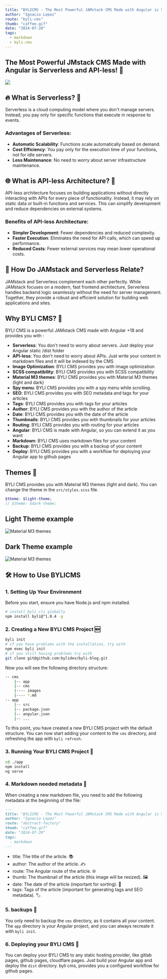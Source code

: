 ```yaml
---
title: "BYLICMS - The Most Powerful JAMstack CMS Made with Angular is Serverless and API-less!"
author: "Ignacio Lopez"
route: "byli-cms"
thumb: "caffee.gif"
date: "2024-07-20"
tags:
  - markdown
  - byli-cms
---
```


## The Most Powerful JMstack CMS Made with Angular is Serverless and API-less! 💪

![](./images/caffee.gif)

## 🔥 **What is Serverless?** 🚀

Serverless is a cloud computing model where you don't manage servers. Instead, you pay only for specific functions that
execute in response to events.

### **Advantages of Serverless:**

- **Automatic Scalability**: Functions scale automatically based on demand.
- **Cost Efficiency**: You pay only for the execution time of your functions, not for idle servers.
- **Less Maintenance**: No need to worry about server infrastructure maintenance.

## 🌐 **What is API-less Architecture?** 🤔

API-less architecture focuses on building applications without directly interacting with APIs for every piece of
functionality. Instead, it may rely on static data or built-in functions and services. This can simplify development and
reduce dependencies on external systems.

### **Benefits of API-less Architecture:**

- **Simpler Development**: Fewer dependencies and reduced complexity.
- **Faster Execution**: Eliminates the need for API calls, which can speed up performance.
- **Reduced Costs**: Fewer external services may mean lower operational costs.

## 🎉 **How Do JAMstack and Serverless Relate?**

JAMstack and Serverless complement each other perfectly. While JAMstack focuses on a modern, fast frontend architecture,
Serverless handles backend logic seamlessly without the need for server management. Together, they provide a robust and
efficient solution for building web applications and sites.

## Why BYLI CMS? 🤔
BYLI CMS is a powerful JAMstack CMS made with Angular +18 and provides you with :
- **Serverless**: You don't need to worry about servers. Just deploy your Angular static /dist folder
- **API-less**: You don't need to worry about APIs. Just write your content in markdown files and it will be indexed by the CMS
- **Image Optimization**: BYLI CMS provides you with image optimization
- **SCSS compatibility**: BYLI CMS provides you with SCSS compatibility
- **Material M3 themes**: BYLI CMS provides you with Material M3 themes (light and dark)
- **Spy menu**: BYLI CMS provides you with a spy menu while scrolling.
- **SEO**: BYLI CMS provides you with SEO metadata and tags for your articles
- **Tags**: BYLI CMS provides you with tags for your articles
- **Author**: BYLI CMS provides you with the author of the article
- **Date**: BYLI CMS provides you with the date of the article
- **Thumbnails**: BYLI CMS provides you with thumbnails for your articles
- **Routing**: BYLI CMS provides you with routing for your articles
- **Angular**: BYLI CMS is made with Angular, so you can extend it as you want
- **Markdown**: BYLI CMS uses markdown files for your content
- **Backup**: BYLI CMS provides you with a backup of your content
- **Deploy**: BYLI CMS provides you with a workflow for deploying your Angular app to github pages

## Themes 🎨
BYLI CMS provides you with Material M3 themes (light and dark). You can change the theme in the `src/styles.scss` file.
```scss
$theme: $light-theme;
// $theme: $dark-theme;
```
## Light Theme example
![Material M3 themes](./images/light-theme-2.png)

## Dark Theme example
![Material M3 themes](./images/dark-theme-2.png)

## 🛠️ **How to Use BYLICMS**

### **1. Setting Up Your Environment**

Before you start, ensure you have Node.js and npm installed.

```bash
# install byli cli globally
npm install byli@^1.0.4 -g
```

### **2. Creating a New BYLI CMS Project 🆕**

```bash
byli init
# if you have problems with the installation, try with 
npm exec byli init
# if you still having problems try with 
git clone git@github.com:bylidev/byli-blog.git
```
Now you will see the following directory structure:

```bash
-- cms
    |-- app
    |-- cms
    |---- images
    |---- *.md
-- app
    |-- src
    |-- package.json
    |-- angular.json
    |-- ...
```
To this point, you have created a new BYLI CMS project with the default structure. You can now start adding your content to the `cms` directory, and refreshing the app with `byli refresh`.


### **3. Running Your BYLI CMS Project 🚀**

```bash
cd ./app
npm install
ng serve
```

### **4. Markdown needed metadata 📝**
When creating a new markdown file, you need to add the following metadata at the beginning of the file:

```markdown
---
title: "BYLICMS - The Most Powerful JAMstack CMS Made with Angular is Serverless and API-less!"
author: "Ignacio Lopez"
route: "abstract-factory"
thumb: "caffee.gif"
date: "2024-07-20"
tags:
  - markdown
---
```
- title: The title of the article. 📚
- author: The author of the article. ✍️
- route: The Angular route of the article. 🌐
- thumb: The thumbnail of the article (this image will be resized). 🖼️
- date: The date of the article (important for sorting). 📅
- tags: Tags of the article (important for generating tags and SEO metadata). 🏷️

### 5. backups  💾
You only need to backup the `cms` directory, as it contains all your content. The `app` directory is your Angular project, and you can always recreate it with `byli init`.

### 6. Deploying your BYLI CMS 🚀
You can deploy your BYLI CMS to any static hosting provider, like gitlab pages, github pages, cloudflare pages. Just build your Angular app and deploy the `dist` directory.
byli cms, provides you a configured workflow for github pages.


